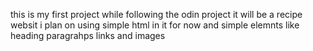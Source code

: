 this is my first project while following the odin project it will be a recipe
 websit i plan on using simple html in it for now and simple elemnts
 like heading paragrahps links and images
